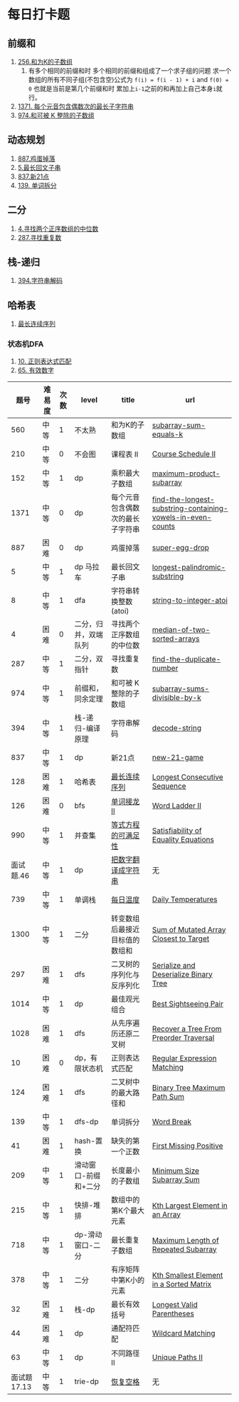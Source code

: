 # 每日打卡题

## 前缀和

1. [256.和为K的子数组](https://leetcode-cn.com/problems/subarray-sum-equals-k/)
   1. 有多个相同的前缀和时 多个相同的前缀和组成了一个求子组的问题 求一个数组的所有不同子组(不包含空)公式为 `f(i) = f(i - 1) + i` and `f(0) = 0` 也就是当前是第几个前缀和时 累加上`i-1`之前的和再加上自己本身`i`就行。
2. [1371. 每个元音包含偶数次的最长子字符串](https://leetcode-cn.com/problems/find-the-longest-substring-containing-vowels-in-even-counts/)
3. [974.和可被 K 整除的子数组](https://leetcode-cn.com/problems/subarray-sums-divisible-by-k/)

## 动态规划

1. [887.鸡蛋掉落](https://leetcode-cn.com/problems/super-egg-drop/)
2. [5.最长回文子串](https://leetcode-cn.com/problems/longest-palindromic-substring/)
3. [837.新21点](https://leetcode-cn.com/problems/new-21-game/)
4. [139. 单词拆分](https://leetcode-cn.com/problems/word-break/)

## 二分

1. [4.寻找两个正序数组的中位数](https://leetcode-cn.com/problems/median-of-two-sorted-arrays/)
2. [287.寻找重复数](https://leetcode-cn.com/problems/find-the-duplicate-number/)

## 栈-递归

1. [394.字符串解码](https://leetcode-cn.com/problems/decode-string/)

## 哈希表

1. [最长连续序列](https://leetcode-cn.com/problems/longest-consecutive-sequence/)

### 状态机DFA
1. [10. 正则表达式匹配](https://leetcode-cn.com/problems/regular-expression-matching/)
2. [65. 有效数字](https://leetcode-cn.com/problems/valid-number/)

题号 | 难易度 | 次数 | level | title | url
---|---|---|---|---|---
560 | 中等 |  1 | 不太熟 | 和为K的子数组 | [subarray-sum-equals-k](https://leetcode-cn.com/problems/subarray-sum-equals-k/)
210 | 中等 | 0 | 不会图 | 课程表 II | [Course Schedule II](https://leetcode-cn.com/problems/course-schedule-ii/)
152 | 中等 | 1 | dp | 乘积最大子数组 | [maximum-product-subarray](https://leetcode-cn.com/problems/maximum-product-subarray/)
1371 | 中等 | 0 | dp | 每个元音包含偶数次的最长子字符串 | [find-the-longest-substring-containing-vowels-in-even-counts](https://leetcode-cn.com/problems/find-the-longest-substring-containing-vowels-in-even-counts/)
887 | 困难 | 0 | dp | 鸡蛋掉落 | [super-egg-drop](https://leetcode-cn.com/problems/super-egg-drop/)
5 | 中等 | 1 | dp 马拉车 | 最长回文子串 | [longest-palindromic-substring](https://leetcode-cn.com/problems/longest-palindromic-substring/)
8 | 中等 | 1 | dfa | 字符串转换整数 (atoi) | [string-to-integer-atoi](https://leetcode-cn.com/problems/string-to-integer-atoi/)
4 | 困难 | 0 | 二分，归并，双端队列 | 寻找两个正序数组的中位数 | [median-of-two-sorted-arrays](https://leetcode-cn.com/problems/median-of-two-sorted-arrays/)
287 | 中等 | 1 | 二分，双指针 | 寻找重复数 | [find-the-duplicate-number](https://leetcode-cn.com/problems/find-the-duplicate-number/)
974 | 中等 | 1 | 前缀和，同余定理 | 和可被 K 整除的子数组 | [subarray-sums-divisible-by-k](https://leetcode-cn.com/problems/subarray-sums-divisible-by-k/)
394 | 中等 | 1 | 栈-递归-编译原理 | 字符串解码 | [decode-string](https://leetcode-cn.com/problems/decode-string/)
837 | 中等 | 1 | dp | 新21点 | [new-21-game](https://leetcode-cn.com/problems/new-21-game/)
128 | 困难 | 1 | 哈希表 | [最长连续序列](https://leetcode-cn.com/problems/longest-consecutive-sequence/) | [Longest Consecutive Sequence](https://leetcode-cn.com/problems/longest-consecutive-sequence/)
126 | 困难 | 0 | bfs | [单词接龙 II](https://leetcode-cn.com/problems/word-ladder-ii/) | [Word Ladder II](https://leetcode-cn.com/problems/word-ladder-ii/)
990 | 中等 | 1 | 并查集 | [等式方程的可满足性](https://leetcode-cn.com/problems/satisfiability-of-equality-equations/) | [Satisfiability of Equality Equations](https://leetcode-cn.com/problems/satisfiability-of-equality-equations/)
面试题.46 | 中等 | 1 | dp | [把数字翻译成字符串](https://leetcode-cn.com/problems/ba-shu-zi-fan-yi-cheng-zi-fu-chuan-lcof/) | 无
739 | 中等 | 1 | 单调栈 | [每日温度](https://leetcode-cn.com/problems/daily-temperatures/) | [Daily Temperatures](https://leetcode-cn.com/problems/daily-temperatures/)
1300 | 中等 | 1 | 二分 | 转变数组后最接近目标值的数组和 | [Sum of Mutated Array Closest to Target](https://leetcode-cn.com/problems/sum-of-mutated-array-closest-to-target/)
297 | 困难 | 1 | dfs | 二叉树的序列化与反序列化 | [Serialize and Deserialize Binary Tree](https://leetcode-cn.com/problems/serialize-and-deserialize-binary-tree/)
1014 | 中等 | 1 | dp | 最佳观光组合 | [Best Sightseeing Pair](https://leetcode-cn.com/problems/best-sightseeing-pair/)
1028 | 困难 | 1 | dfs | 从先序遍历还原二叉树 | [Recover a Tree From Preorder Traversal](https://leetcode-cn.com/problems/recover-a-tree-from-preorder-traversal/)
10 | 困难 | 0 | dp，有限状态机 | 正则表达式匹配 | [Regular Expression Matching](https://leetcode-cn.com/problems/regular-expression-matching/)
124 | 困难 | 1 | dfs | 二叉树中的最大路径和 | [Binary Tree Maximum Path Sum](https://leetcode-cn.com/problems/binary-tree-maximum-path-sum/)
139 | 中等 | 1 | dfs-dp| 单词拆分 | [Word Break](https://leetcode-cn.com/problems/word-break/)
41 | 困难 | 1 | hash-置换 | 缺失的第一个正数 | [First Missing Positive](https://leetcode-cn.com/problems/first-missing-positive/)
209 | 中等 | 1 | 滑动窗口-前缀和+二分 | 长度最小的子数组 | [Minimum Size Subarray Sum](https://leetcode-cn.com/problems/minimum-size-subarray-sum/)
215 | 中等 | 1 | 快排-堆排| 数组中的第K个最大元素 | [Kth Largest Element in an Array](https://leetcode-cn.com/problems/kth-largest-element-in-an-array/)
718 | 中等 | 1 | dp-滑动窗口-二分 | 最长重复子数组 | [Maximum Length of Repeated Subarray](https://leetcode-cn.com/problems/maximum-length-of-repeated-subarray/)
378 | 中等 | 1 | 二分 | 有序矩阵中第K小的元素 | [Kth Smallest Element in a Sorted Matrix](https://leetcode-cn.com/problems/kth-smallest-element-in-a-sorted-matrix/)
32 | 困难 | 1 | 栈-dp | 最长有效括号 | [Longest Valid Parentheses](https://leetcode-cn.com/problems/longest-valid-parentheses/)
44 | 困难 | 1 | dp | 通配符匹配 | [Wildcard Matching](https://leetcode-cn.com/problems/wildcard-matching/)
63 | 中等 | 1 | dp | 不同路径 II | [Unique Paths II](https://leetcode-cn.com/problems/unique-paths-ii/)
面试题 17.13 | 中等 | 1 | trie-dp | [恢复空格](https://leetcode-cn.com/problems/re-space-lcci/) | 无